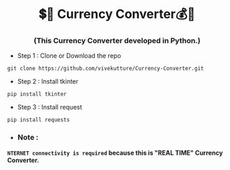 <h1 align="center"> 💲💱 Currency Converter💰💸</h1>

<h3 align="center"> (This Currency Converter developed in Python.) </h3>

<p align="left">

-  Step 1 : Clone or Download the repo
```
git clone https://github.com/vivekutture/Currency-Converter.git
```

-  Step 2 : Install tkinter

```
pip install tkinter 
```

- Step 3 :  Install request 
```
pip install requests
```

- <h3>Note :</h3> 
**`NTERNET connectivity is required` because this is "REAL TIME" Currency Converter.**


</p>
